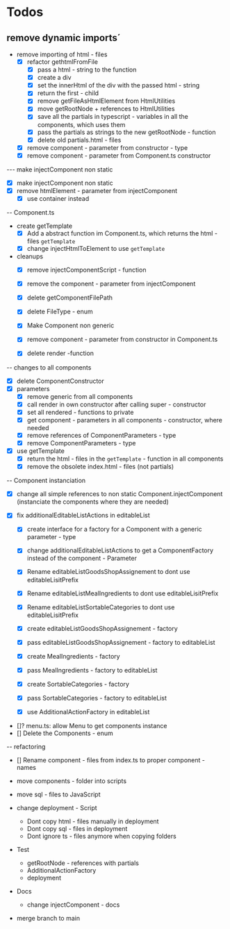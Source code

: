 # Todos
## remove dynamic imports´
- remove importing of html - files
  - [x] refactor gethtmlFromFile
    - [x] pass a html - string to the function
    - [x] create a div
    - [x] set the innerHtml of the div with the passed html - string
    - [x] return the first - child
    - [x] remove getFileAsHtmlElement from HtmlUtilities
    - [x] move getRootNode + references to HtmlUtilities
    - [x] save all the partials in typescript - variables in all the components, which uses them
    - [x] pass the partials as strings to the new getRootNode - function
    - [x] delete old partials.html - files
  - [x] remove component - parameter from constructor - type
  - [x] remove component - parameter from Component.ts constructor

--- make injectComponent non static
  - [x] make injectComponent non static
  - [x] remove htmlElement - parameter from injectComponent
    - [x] use container instead

-- Component.ts

- create getTemplate
  - [x] Add a abstract function im Component.ts, which returns the html - files `getTemplate`
  - [x] change injectHtmlToElement to use `getTemplate`
- cleanups
  - [x] remove injectComponentScript - function
  - [x] remove the component - parameter from injectComponent
  - [x] delete getComponentFilePath
  - [x] delete FileType - enum
  - [x] Make Component non generic
  - [x] remove component - parameter from constructor in Component.ts
  - [x] delete render -function 


-- changes to all components
  - [x] delete ComponentConstructor
  - [x] parameters
    - [x] remove generic from all components
    - [x] call render in own constructor after calling super - constructor
    - [x] set all rendered - functions to private
    - [x] get component - parameters in all components - constructor, where needed
    - [x] remove references of ComponentParameters - type
    - [x] remove ComponentParameters - type
  - [x] use getTemplate
    - [x] return the html - files in the `getTemplate` - function in all components
    - [x] remove the obsolete index.html - files (not partials)

-- Component instanciation
  - [x] change all simple references to non static Component.injectComponent (instanciate the components where they are needed)


  - [x] fix additionalEditableListActions in editableList
    - [x] create interface for a factory for a Component with a generic parameter - type
    - [x] change additionalEditableListActions to get a ComponentFactory instead of the component - Parameter
    - [x] Rename editableListGoodsShopAssignement to dont use editableLisitPrefix
    - [x] Rename editableListMealIngredients to dont use editableLisitPrefix
    - [x] Rename editableListSortableCategories to dont use editableLisitPrefix
    - [x] create editableListGoodsShopAssignement - factory
    - [x] pass editableListGoodsShopAssignement - factory to editableList
    - [x] create MealIngredients - factory
    - [x] pass MealIngredients - factory to editableList
    - [x] create SortableCategories - factory
    - [x] pass SortableCategories - factory to editableList
    - [x] use AdditionalActionFactory in editableList


  - []? menu.ts: allow Menu to get components instance
  - [] Delete the Components - enum



-- refactoring

  - [] Rename component - files from index.ts to proper component - names





- move components - folder into scripts
- move sql - files to JavaScript

- change deployment - Script
    - Dont copy html - files manually in deployment
    - Dont copy sql - files in deployment
    - Dont ignore ts - files anymore when copying folders

- Test
  - getRootNode - references with partials
  - AdditionalActionFactory
  - deployment

- Docs
  - change injectComponent - docs


- merge branch to main
